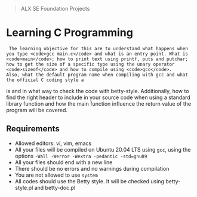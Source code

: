 > ALX SE Foundation Projects

# Learning C Programming
	 The learning objective for this are to understand what happens when you type <code>gcc main.c</code> and what is an entry point. What is <code>main</code>; how to print text using printf, puts and putchar; how to get the size of a specific type using the unary operator <code>sizeof</code> and how to compile using <code>gcc</code>. 
 	Also, what the default program name when compiling with gcc and what the official C coding style a
is and in what way to check the code with betty-style. Additionally, how to find the right header to include in your source code when using a standard library function and how the main function influence the return value of the program will be covered.

## Requirements
<ul>
<li> Allowed editors: vi, vim, emacs </li>
<li> All your files will be compiled on Ubuntu 20.04 LTS using <code>gcc</code>, using the options <code>-Wall -Werror -Wextra -pedantic -std=gnu89 </code></li>
<li> All your files should end with a new line</li>
<li> There should be no errors and no warnings during compilation </li>
<li> You are not allowed to use <code>system</code></li>
<li> All codes should use the Betty style. It will be checked using betty-style.pl and betty-doc.pl</li>
</ul>